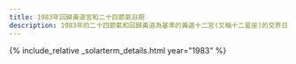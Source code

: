 ```yaml
---
title: 1983年回歸黃道宮和二十四節氣日期
description: 1983年的二十四節氣和回歸黃道為基準的黃道十二宮(又稱十二星座)的交界日期，常見於西洋占星術和星座運程
---
```

{% include_relative _solarterm_details.html year="1983" %}
